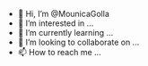 - 👋 Hi, I’m @MounicaGolla
- 👀 I’m interested in ...
- 🌱 I’m currently learning ...
- 💞️ I’m looking to collaborate on ...
- 📫 How to reach me ...

<!---
MounicaGolla/MounicaGolla is a ✨ special ✨ repository because its `README.md` (this file) appears on your GitHub profile.
You can click the Preview link to take a look at your changes.
--->
